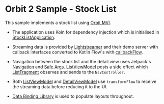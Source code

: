 # Orbit 2 Sample - Stock List

This sample implements a stock list using [Orbit MVI](https://github.com/babylonhealth/orbit-mvi).

- The application uses Koin for dependency injection which is initialised in
  [StockListApplication](src/main/java/com/babylon/orbit2/sample/stocklist/StockListApplication.kt).

- Streaming data is provided by [Lightstreamer](https://lightstreamer.com) and
  their demo server with callback interfaces converted to Kotlin Flow's with
  [callbackFlow](https://kotlin.github.io/kotlinx.coroutines/kotlinx-coroutines-core/kotlinx.coroutines.flow/callback-flow.html).

- Navigation between the stock list and the detail view uses Jetpack's [Navigation](https://developer.android.com/guide/navigation)
  and [Safe Args](https://developer.android.com/guide/navigation/navigation-pass-data#Safe-args).
  [ListViewModel](src/main/java/com/babylon/orbit2/sample/stocklist/list/business/ListViewModel.kt)
  posts a side effect which [ListFragment](src/main/java/com/babylon/orbit2/sample/stocklist/list/ui/ListFragment.kt)
  observes and sends to the `NavController`.

- Both [ListViewModel](src/main/java/com/babylon/orbit2/sample/stocklist/list/business/ListViewModel.kt)
  and [DetailViewModel](src/main/java/com/babylon/orbit2/sample/stocklist/detail/business/DetailViewModel.kt)
  use `transformFlow` to receive the streaming data before reducing it to the
  UI.

- [Data Binding Library](https://developer.android.com/topic/libraries/data-binding)
  is used to populate layouts throughout.
